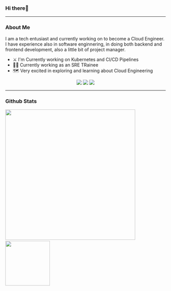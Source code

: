 ### Hi there👋
<hr/>

### About Me

I am a tech entusiast and currently working on to become a Cloud Engineer. I have experience also in software enginnering, in doing both backend and frontend development, also a little bit of project manager. 

 - ⚔️ I'm Currently working on Kubernetes and CI/CD Pipelines
 - 👨‍💻 Currently working as an SRE TRainee
 - 🗺️ Very excited in exploring and learning about Cloud Engineering


<p align="center">
  <a href="https://www.linkedin.com/in/farissatyaw/"><img src="https://img.shields.io/badge/linkedin-%230077B5.svg?&style=for-the-badge&logo=linkedin&logoColor=white" /></a>
  <a href="https://www.instagram.com/farissatyaw/"><img src="https://img.shields.io/badge/instagram-%23dc2743.svg?&style=for-the-badge&logo=instagram&logoColor=white" /></a>
  <a href="mailto:farissatyaw@gmail.com"><img src="https://img.shields.io/badge/gmail-%23D14836.svg?&style=for-the-badge&logo=gmail&logoColor=white"/></a>
</p>
<hr/>

### Github Stats

<p>
  <img width="408px" src="https://github-readme-stats.vercel.app/api?username=farissatyaw&count_private=true&show_icons=true&theme=radical&hide=stars"/>&nbsp&nbsp
  <img height="140px" src="https://github-readme-stats.vercel.app/api/top-langs/?username=farissatyaw&show_icons=true&theme=radical&layout=compact&hide=css"/>
</p>

